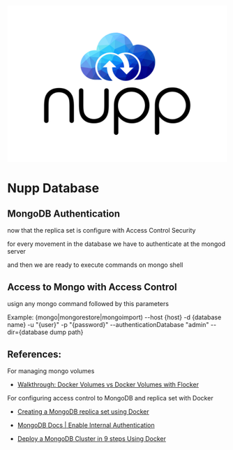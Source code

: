 ![](NuppLogo.png)

# Nupp Database

## MongoDB Authentication

now that the replica set is configure with Access Control Security

for every movement in the database we have to authenticate at the mongod server

and then we are ready to execute commands on mongo shell

## Access to Mongo with Access Control

usign any mongo command followed by this parameters

Example:
(mongo|mongorestore|mongoimport) --host {host} -d {database name} -u "{user}" -p "{password}" --authenticationDatabase "admin" --dir={database dump path}

## References:

For managing mongo volumes

- [Walkthrough: Docker Volumes vs Docker Volumes with Flocker](https://clusterhq.com/2015/12/09/difference-docker-volumes-flocker-volumes/)

For configuring access control to MongoDB and replica set with Docker

- [Creating a MongoDB replica set using Docker ](http://www.sohamkamani.com/blog/2016/06/30/docker-mongo-replica-set/)

- [MongoDB Docs | Enable Internal Authentication](https://docs.mongodb.com/v3.0/tutorial/enable-internal-authentication/)

- [Deploy a MongoDB Cluster in 9 steps Using Docker](https://medium.com/@gargar454/deploy-a-mongodb-cluster-in-steps-9-using-docker-49205e231319#.ouvzsmyar)
